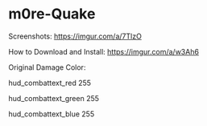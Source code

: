 # m0re-Quake
Screenshots: https://imgur.com/a/7TlzO

How to Download and Install: https://imgur.com/a/w3Ah6

Original Damage Color:

hud_combattext_red 255

hud_combattext_green 255

hud_combattext_blue 255
